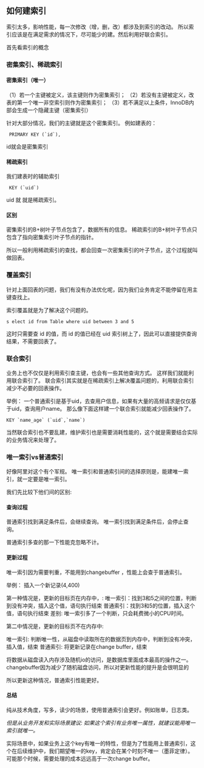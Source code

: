 ## 如何建索引

索引太多，影响性能，每一次修改（增，删，改）都涉及到索引的改动。
所以索引应该是在满足需求的情况下，尽可能少的建。然后利用好联合索引。

首先看索引的概念

### 密集索引、稀疏索引
#### 密集索引（唯一）
（1）若一个主键被定义，该主键则作为密集索引；
（2）若没有主键被定义，改表的第一个唯一非空索引则作为密集索引；
（3）若不满足以上条件，InnoDB内部会生成一个隐藏主键（密集索引）

针对大部分情况，我们的主键就是这个密集索引。
例如建表的：
```
 PRIMARY KEY (`id`),
```
id就会是密集索引

#### 稀疏索引
我们建表时的辅助索引
```
 KEY (`uid`)
```
uid 就 就是稀疏索引。

#### 区别
密集索引的B+树叶子节点包含了，数据所有的信息。
稀疏索引的B+树叶子节点只包含了指向密集索引叶子节点的指针。

所以一般利用稀疏索引的查找，都会回查一次密集索引的叶子节点，这个过程就叫做回表。


### 覆盖索引
针对上面回表的问题，我们有没有办法优化呢，因为我们业务肯定不能停留在用主键查找上。

索引覆盖就是为了解决这个问题的。
```
s elect id from Table where uid between 3 and 5
```
这时只需要查 id 的值，而 id 的值已经在 uid 索引树上了，因此可以直接提供查询结果，不需要回表了。

### 联合索引
业务上也不仅仅是利用索引查主键，也会有一些其他查询方式。
这样我们就能利用联合索引了。
联合索引其实就是在稀疏索引上解决覆盖问题的，利用联合索引减少不必要的回表操作。

举例：
一个普通索引是基于uid，去查用户信息，如果有大量的高频请求是仅仅基于uid，查询用户name。
那么像下面这样建一个联合索引就能减少回表操作了。
```
KEY `name_age` (`uid`,`name`)
```

当然联合索引也不要乱建，维护索引也是需要消耗性能的，这个就是需要结合实际的业务情况来处理了。

### 唯一索引vs普通索引
好像阿里对这个有个军规。
唯一索引和普通索引间的选择原则是，能建唯一索引，就一定要是唯一索引。

我们先比较下他们间的区别:
#### 查询过程
普通索引找到满足条件后，会继续查询。
唯一索引找到满足条件后，会停止查询。

普通索引多查的那一下性能克忽略不计。

#### 更新过程
唯一索引因为需要判重，不能用到changebuffer ，性能上会查于普通索引。

举例：
插入一个新记录(4,400)

第一种情况是，更新的目标页在内存中，:
唯一索引：找到3和5之间的位置，判断到没有冲突，插入这个值，语句执行结束
普通索引：找到3和5的位置，插入这个值，语句执行结束
差别: 唯一索引多了一个判断，只会耗费微小的CPU时间。

第二中情况是，更新的目标页不在内存中:

唯一索引: 判断唯一性，从磁盘中读取所在的数据页到内存中，判断到没有冲突，插入值，结束
普通索引: 将更新记录在change buffer，结束

将数据从磁盘读入内存涉及随机io的访问，是数据库里面成本最高的操作之一。changebuffer因为减少了随机磁盘访问，所以对更新性能的提升是会很明显的

所以更新这种情况，普通索引性能更好。

#### 总结
纯从技术角度，写多，读少的场景，使用普通索引会更好。例如账单，日志类。

*但是从业务开发和实际场景建议: 如果这个索引有业务唯一属性，就建议能用唯一索引就唯一。*

实际场景中，如果业务上这个key有唯一的特性，但是为了性能用上普通索引，这个在后续维护中，我们期望唯一的key，肯定会在某个时刻不唯一（墨菲定律）。
可能那个时候，需要处理的成本远远高于一次change buffer。

